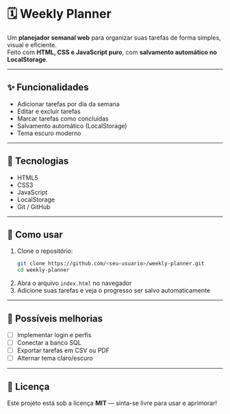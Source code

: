 # 🗓️ Weekly Planner

Um **planejador semanal web** para organizar suas tarefas de forma simples, visual e eficiente.  
Feito com **HTML, CSS e JavaScript puro**, com **salvamento automático no LocalStorage**.

---

## ✨ Funcionalidades
- Adicionar tarefas por dia da semana  
- Editar e excluir tarefas  
- Marcar tarefas como concluídas  
- Salvamento automático (LocalStorage)  
- Tema escuro moderno  

---

## 🧱 Tecnologias
- HTML5  
- CSS3  
- JavaScript  
- LocalStorage  
- Git / GitHub  

---

## 🚀 Como usar
1. Clone o repositório:
   ```bash
   git clone https://github.com/<seu-usuario>/weekly-planner.git
   cd weekly-planner
   ```
2. Abra o arquivo `index.html` no navegador  
3. Adicione suas tarefas e veja o progresso ser salvo automaticamente  

---

## 🌱 Possíveis melhorias
- [ ] Implementar login e perfis  
- [ ] Conectar a banco SQL  
- [ ] Exportar tarefas em CSV ou PDF  
- [ ] Alternar tema claro/escuro  

---

## 📜 Licença
Este projeto está sob a licença **MIT** — sinta-se livre para usar e aprimorar!
